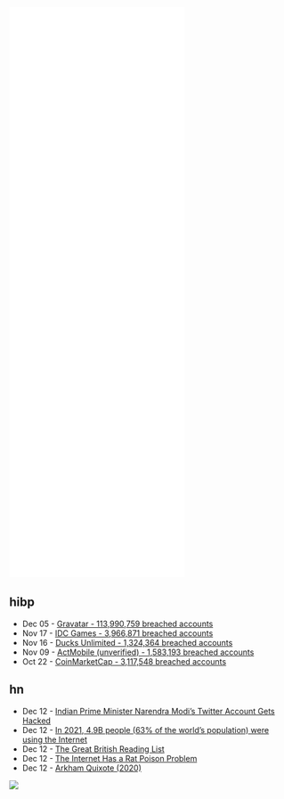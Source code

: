 ![Metrics](https://raw.githubusercontent.com/phixion/phixion/master/metrics.svg)

## hibp

<!--
for https://github.com/phixion/phixion/blob/main/.github/workflows/feeds.yml
-->
<!--START_SECTION:haveibeenpwnd-->
- Dec 05 - [Gravatar - 113,990,759 breached accounts](https://haveibeenpwned.com/PwnedWebsites#Gravatar)
- Nov 17 - [IDC Games - 3,966,871 breached accounts](https://haveibeenpwned.com/PwnedWebsites#IDCGames)
- Nov 16 - [Ducks Unlimited - 1,324,364 breached accounts](https://haveibeenpwned.com/PwnedWebsites#DucksUnlimited)
- Nov 09 - [ActMobile (unverified) - 1,583,193 breached accounts](https://haveibeenpwned.com/PwnedWebsites#ActMobile)
- Oct 22 - [CoinMarketCap - 3,117,548 breached accounts](https://haveibeenpwned.com/PwnedWebsites#CoinMarketCap)
<!--END_SECTION:haveibeenpwnd-->

## hn

<!--
for https://github.com/phixion/phixion/blob/main/.github/workflows/feeds.yml
-->
<!--START_SECTION:hn-->
- Dec 12 - [Indian Prime Minister Narendra Modi’s Twitter Account Gets Hacked](https://www.bloombergquint.com/technology/indian-prime-minister-narendra-modis-twitter-account-gets-hacked)
- Dec 12 - [In 2021, 4.9B people (63% of the world’s population) were using the Internet](https://www.itu.int/itu-d/reports/statistics/2021/11/15/internet-use/)
- Dec 12 - [The Great British Reading List](https://longreads.com/2021/11/11/the-great-british-reading-list/)
- Dec 12 - [The Internet Has a Rat Poison Problem](https://www.audubon.org/magazine/winter-2021/the-internet-has-rat-poison-problem)
- Dec 12 - [Arkham Quixote (2020)](https://sherief.fyi/post/arkham-quixote/)
<!--END_SECTION:hn-->

<!--
for https://yhype.me
-->
![](https://hit.yhype.me/github/profile?user_id=13013670)
